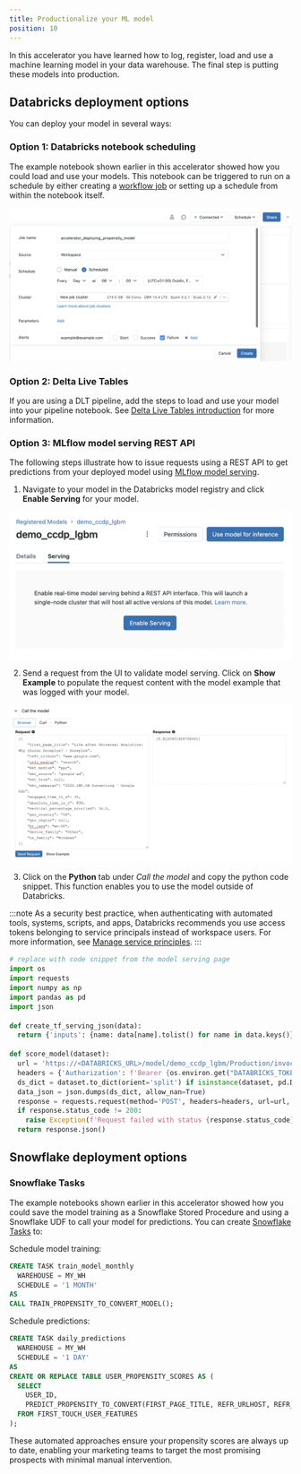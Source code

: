 ```yaml
---
title: Productionalize your ML model
position: 10
---
```


In this accelerator you have learned how to log, register, load and use a machine learning model in your data warehouse. The final step is putting these models into production.

## Databricks deployment options

You can deploy your model in several ways:

### Option 1: Databricks notebook scheduling

The example notebook shown earlier in this accelerator showed how you could load and use your models. This notebook can be triggered to run on a schedule by either creating a [workflow job](https://docs.databricks.com/workflows/jobs/jobs.html) or setting up a schedule from within the notebook itself.

![ml_notebook_schedule](images/next-steps/ml_notebook_schedule.png)

### Option 2: Delta Live Tables

If you are using a DLT pipeline, add the steps to load and use your model into your pipeline notebook. See [Delta Live Tables introduction](https://docs.databricks.com/workflows/delta-live-tables/index.html) for more information.

### Option 3: MLflow model serving REST API

The following steps illustrate how to issue requests using a REST API to get predictions from your deployed model using [MLflow model serving](https://docs.databricks.com/mlflow/model-serving.html).

1. Navigate to your model in the Databricks model registry and click **Enable Serving** for your model.

![ml_enable_serving](images/next-steps/ml_enable_serving.png)

2. Send a request from the UI to validate model serving. Click on **Show Example** to populate the request content with the model example that was logged with your model.

![ml_browser_validation](images/next-steps/ml_browser_validation.png)

3. Click on the **Python** tab under *Call the model* and copy the python code snippet. This function enables you to use the model outside of Databricks.

:::note
As a security best practice, when authenticating with automated tools, systems, scripts, and apps, Databricks recommends you use access tokens belonging to service principals instead of workspace users. For more information, see [Manage service principles](https://docs.databricks.com/administration-guide/users-groups/service-principals.html).
:::

```python
# replace with code snippet from the model serving page
import os
import requests
import numpy as np
import pandas as pd
import json

def create_tf_serving_json(data):
  return {'inputs': {name: data[name].tolist() for name in data.keys()} if isinstance(data, dict) else data.tolist()}

def score_model(dataset):
  url = 'https://<DATABRICKS_URL>/model/demo_ccdp_lgbm/Production/invocations'
  headers = {'Authorization': f'Bearer {os.environ.get("DATABRICKS_TOKEN")}', 'Content-Type': 'application/json'}
  ds_dict = dataset.to_dict(orient='split') if isinstance(dataset, pd.DataFrame) else create_tf_serving_json(dataset)
  data_json = json.dumps(ds_dict, allow_nan=True)
  response = requests.request(method='POST', headers=headers, url=url, data=data_json)
  if response.status_code != 200:
    raise Exception(f'Request failed with status {response.status_code}, {response.text}')
  return response.json()
```

## Snowflake deployment options

### Snowflake Tasks

The example notebooks shown earlier in this accelerator showed how you could save the model training as a Snowflake Stored Procedure and using a Snowflake UDF to call your model for predictions. You can create [Snowflake Tasks](https://docs.snowflake.com/en/user-guide/tasks-intro) to:

Schedule model training:

```sql
CREATE TASK train_model_monthly
  WAREHOUSE = MY_WH
  SCHEDULE = '1 MONTH'
AS
CALL TRAIN_PROPENSITY_TO_CONVERT_MODEL();
```

Schedule predictions:

```sql
CREATE TASK daily_predictions
  WAREHOUSE = MY_WH
  SCHEDULE = '1 DAY'
AS
CREATE OR REPLACE TABLE USER_PROPENSITY_SCORES AS (
  SELECT
    USER_ID,
    PREDICT_PROPENSITY_TO_CONVERT(FIRST_PAGE_TITLE, REFR_URLHOST, REFR_MEDIUM, MKT_MEDIUM, MKT_SOURCE, MKT_TERM, MKT_CAMPAIGN, ENGAGED_TIME_IN_S, ABSOLUTE_TIME_IN_S, VERTICAL_PERCENTAGE_SCROLLED, GEO_COUNTRY, GEO_REGION, BR_LANG, DEVICE_FAMILY, OS_FAMILY) AS PROPENSITY_TO_CONVERT
  FROM FIRST_TOUCH_USER_FEATURES
);
```

These automated approaches ensure your propensity scores are always up to date, enabling your marketing teams to target the most promising prospects with minimal manual intervention.
